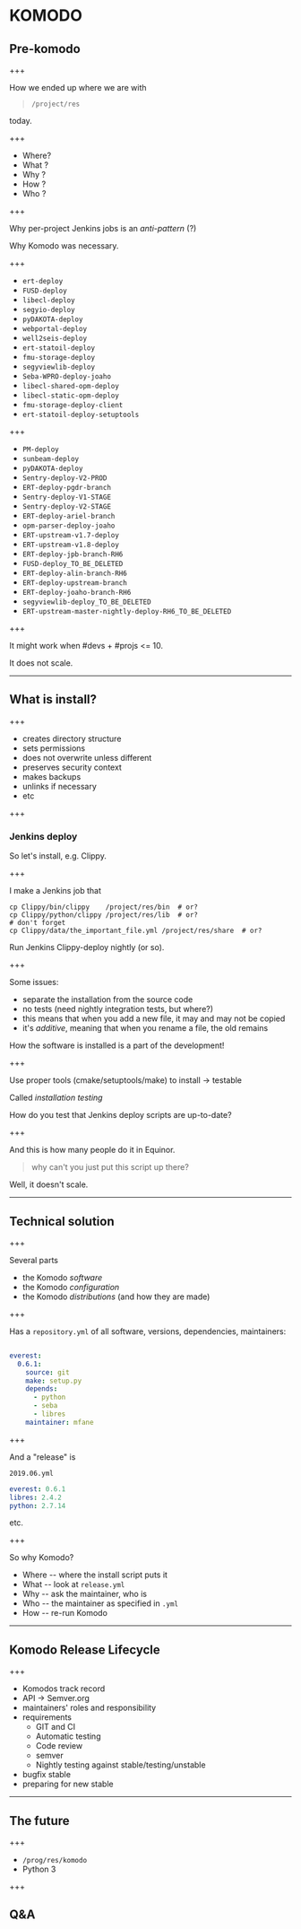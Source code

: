 # KOMODO

## Pre-komodo

+++

How we ended up where we are with

> `/project/res`

today.

+++

* Where?
* What ?
* Why  ?
* How  ?
* Who  ?

+++

Why per-project Jenkins jobs is an _anti-pattern_ (?)

Why Komodo was necessary.

+++

* `ert-deploy`
* `FUSD-deploy`
* `libecl-deploy`
* `segyio-deploy`
* `pyDAKOTA-deploy`
* `webportal-deploy`
* `well2seis-deploy`
* `ert-statoil-deploy`
* `fmu-storage-deploy`
* `segyviewlib-deploy`
* `Seba-WPRO-deploy-joaho`
* `libecl-shared-opm-deploy`
* `libecl-static-opm-deploy`
* `fmu-storage-deploy-client`
* `ert-statoil-deploy-setuptools`

+++

* `PM-deploy`
* `sunbeam-deploy`
* `pyDAKOTA-deploy`
* `Sentry-deploy-V2-PROD`
* `ERT-deploy-pgdr-branch`
* `Sentry-deploy-V1-STAGE`
* `Sentry-deploy-V2-STAGE`
* `ERT-deploy-ariel-branch`
* `opm-parser-deploy-joaho`
* `ERT-upstream-v1.7-deploy`
* `ERT-upstream-v1.8-deploy`
* `ERT-deploy-jpb-branch-RH6`
* `FUSD-deploy_TO_BE_DELETED`
* `ERT-deploy-alin-branch-RH6`
* `ERT-deploy-upstream-branch`
* `ERT-deploy-joaho-branch-RH6`
* `segyviewlib-deploy_TO_BE_DELETED`
* `ERT-upstream-master-nightly-deploy-RH6_TO_BE_DELETED`


+++

It might work when #devs + #projs <= 10.

It does not scale.

---

## What is install?

+++

* creates directory structure
* sets permissions
* does not overwrite unless different
* preserves security context
* makes backups
* unlinks if necessary
* etc

+++

### Jenkins deploy

So let's install, e.g. Clippy.

+++

I make a Jenkins job that

```
cp Clippy/bin/clippy    /project/res/bin  # or?
cp Clippy/python/clippy /project/res/lib  # or?
# don't forget
cp Clippy/data/the_important_file.yml /project/res/share  # or?
```

Run Jenkins Clippy-deploy nightly (or so).

+++

Some issues:

* separate the installation from the source code
 * no tests (need nightly integration tests, but where?)
* this means that when you add a new file, it may and may not be copied
* it's _additive_, meaning that when you rename a file, the old remains


How the software is installed is a part of the development!

+++

Use proper tools (cmake/setuptools/make) to install → testable

Called _installation testing_

How do you test that Jenkins deploy scripts are up-to-date?

+++

And this is how many people do it in Equinor.

> why can't you just put this script up there?

Well, it doesn't scale.


---

## Technical solution

+++

Several parts

* the Komodo _software_
* the Komodo _configuration_
* the Komodo _distributions_ (and how they are made)

+++

Has a `repository.yml` of all software, versions, dependencies, maintainers:

```yml

everest:
  0.6.1:
    source: git
    make: setup.py
    depends:
      - python
      - seba
      - libres
    maintainer: mfane
```

+++

And a "release" is

`2019.06.yml`

```yml
everest: 0.6.1
libres: 2.4.2
python: 2.7.14
```

etc.

+++

So why Komodo?


* Where -- where the install script puts it
* What -- look at `release.yml`
* Why -- ask the maintainer, who is
* Who -- the maintainer as specified in `.yml`
* How -- re-run Komodo

---

## Komodo Release Lifecycle

+++

* Komodos track record
* API → Semver.org
* maintainers' roles and responsibility
* requirements
  * GIT and CI
  * Automatic testing
  * Code review
  * semver
  * Nightly testing against stable/testing/unstable
* bugfix stable
* preparing for new stable


---

## The future

+++

* `/prog/res/komodo`
* Python 3

+++

## Q&A
